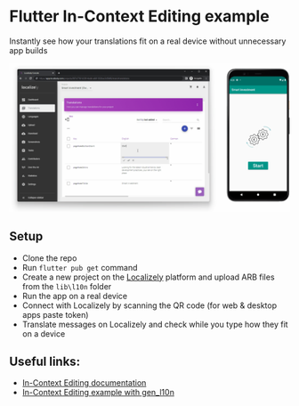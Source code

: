# Flutter In-Context Editing example

Instantly see how your translations fit on a real device without unnecessary app builds

![demo](./images/flutter-in-context-editing-demo.gif)

## Setup

- Clone the repo
- Run `flutter pub get` command
- Create a new project on the [Localizely](https://localizely.com) platform and upload ARB files from the `lib\l10n` folder
- Run the app on a real device
- Connect with Localizely by scanning the QR code (for web &amp; desktop apps paste token)
- Translate messages on Localizely and check while you type how they fit on a device

## Useful links:

- [In-Context Editing documentation](https://localizely.com/flutter-in-context-editing/)
- [In-Context Editing example with gen_l10n](https://github.com/localizely/flutter-in-context-editing-example/tree/main/)
